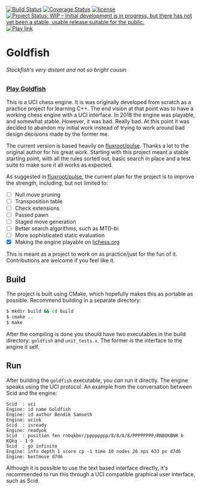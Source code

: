 [![Build Status](https://travis-ci.org/bsamseth/Goldfish.svg?branch=master)](https://travis-ci.org/bsamseth/Goldfish)
[![Coverage Status](https://coveralls.io/repos/github/bsamseth/Goldfish/badge.svg?branch=master)](https://coveralls.io/github/bsamseth/Goldfish?branch=master)
[![license](https://img.shields.io/github/license/mashape/apistatus.svg)](https://github.com/bsamseth/Goldfish/blob/master/LICENCE)
[![Project Status: WIP – Initial development is in progress, but there has not yet been a stable, usable release suitable for the public.](http://www.repostatus.org/badges/latest/wip.svg)](http://www.repostatus.org/#wip)
[![Play link](https://img.shields.io/badge/Play%20Goldfish-lichess-green.svg)](https://lichess.org/@/Goldfish-Engine)

# Goldfish
###### Stockfish's very distant and not so bright cousin

### [Play Goldfish](https://lichess.org/@/Goldfish-Engine)

This is a UCI chess engine. It is was originally developed from scratch as a
practice project for learning C++. The end vision at that point was to have a
working chess engine with a UCI interface. In 2018 the engine was playable, and
somewhat stable. However, it was bad. Really bad. At this point it was decided
to abandon my initial work instead of trying to work around bad design
decisions made by the former me. 

The current version is based heavily on
[fluxroot/pulse](https://github.com/fluxroot/pulse). Thanks a lot to the
original author for his great work. Starting with this project meant a stable
starting point, with all the rules sorted out, basic search in place and a test
suite to make sure it all works as expected.

As suggested in [fluxroot/pulse](https://github.com/fluxroot/pulse), the
current plan for the project is to improve the strength, including, but not
limited to:

- [ ] Null move pruning
- [ ] Transposition table
- [ ] Check extensions
- [ ] Passed pawn
- [ ] Staged move generation
- [ ] Better search algorithms, such as MTD-bi
- [ ] More sophisticated static evaluation
- [X] Making the engine playable on [lichess.org](lichess.org)

This is meant as a project to work on as practice/just for the fun of it.
Contributions are welcome if you feel like it.

## Build

The project is built using CMake, which hopefully makes this as portable as
possible. Recommend building in a separate directory:

``` bash
$ mkdir build && cd build
$ cmake ..
$ make
```

After the compiling is done you should have two executables in the build
directory: `goldfish` and `unit_tests.x`. The former is the interface to the
engine it self.

## Run

After building the `goldfish` executable, you _can_ run it directly. The engine
speaks using the UCI protocol. An example from the conversation between Scid
and the engine:

``` text
Scid  : uci
Engine: id name Goldfish
Engine: id author Bendik Samseth
Engine: uciok
Scid  : isready
Engine: readyok
Scid  : position fen rnbqkbnr/pppppppp/8/8/8/8/PPPPPPPP/RNBQKBNR b KQkq - 1 9
Scid  : go infinite
Engine: info depth 1 score cp -1 time 10 nodes 26 nps 633 pv d7d6
Engine: bestmove d7d6
```

Although it is possible to use the text based interface directly, it's
recommended to run this through a UCI compatible graphical user interface, such
as Scid.

